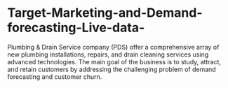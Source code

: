 # Target-Marketing-and-Demand-forecasting-Live-data-
Plumbing &amp; Drain Service company (PDS) offer a comprehensive array of new plumbing installations, repairs, and drain cleaning services using advanced technologies. The main goal of the business is to study, attract, and retain customers by addressing the challenging problem of demand forecasting and customer churn.
